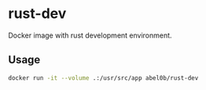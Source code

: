 # rust-dev
Docker image with rust development environment.

## Usage
```bash
docker run -it --volume .:/usr/src/app abel0b/rust-dev
```

